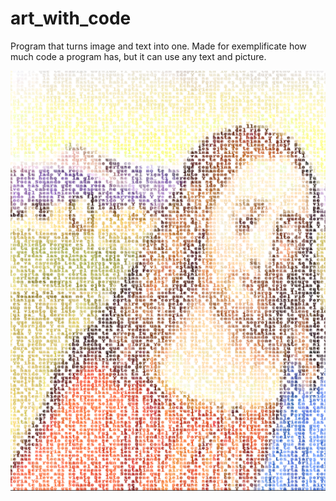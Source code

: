 # art_with_code
Program that turns image and text into one. Made for exemplificate how much code a program has, but it can use any text and picture.

![calorro](jesus_calorro.png)


